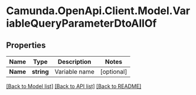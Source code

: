 # Camunda.OpenApi.Client.Model.VariableQueryParameterDtoAllOf

## Properties

Name | Type | Description | Notes
------------ | ------------- | ------------- | -------------
**Name** | **string** | Variable name | [optional] 

[[Back to Model list]](../README.md#documentation-for-models) [[Back to API list]](../README.md#documentation-for-api-endpoints) [[Back to README]](../README.md)

